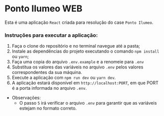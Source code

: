 # Ponto Ilumeo WEB

Esta é uma aplicação `React` criada para resolução do case `Ponto Ilumeo`.

### Instruções para executar a aplicação:

1. Faça o clone do repositório e no terminal navegue até a pasta;
2. Instale as dependências do projeto executando o comando `npm install` ou `yarn`;
3. Faça uma copia do arquivo `.env.example` e a renomeie para `.env`
4. Substitua os valores das variáveis no arquivo `.env` pelos valores correspondentes da sua máquina.
5. Execute a aplicação com `npm run dev` ou `yarn dev`.
6. A aplicação estará disponível em `http://localhost:PORT`, em que PORT é a porta informada no arquivo `.env`.

* Observações:
  - O passo `5` irá verificar o arquivo `.env` para garantir que as variáveis estejam no formato correto.